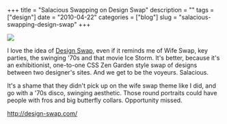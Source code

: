+++
title = "Salacious Swapping on Design Swap"
description = ""
tags = ["design"]
date = "2010-04-22"
categories = ["blog"]
slug = "salacious-swapping-design-swap"
+++



  <div class="notebook-screenshot"><a href="http://design-swap.com/"><img src="http://media.konigi.com/bluga/wt4bd06c77c43ff_large.jpg"/></a></div><p>I love the idea of <a href="http://design-swap.com/">Design Swap</a>, even if it reminds me of Wife Swap, key parties, the swinging '70s and that movie Ice Storm. It's better, because it's an exhibitionist, one-to-one CSS Zen Garden style swap of designs between two designer's sites. And we get to be the voyeurs. Salacious.</p>

<p>It's a shame that they didn't pick up on the wife swap theme like I did, and go with a '70s disco, swinging aesthetic. Those round portraits could have people with fros and big butterfly collars. Opportunity missed.</p>

    
  <a href="http://design-swap.com/">http://design-swap.com/</a>
